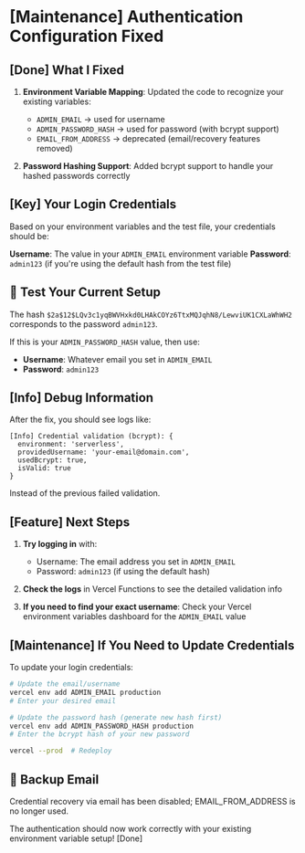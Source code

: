 # [Maintenance] Authentication Configuration Fixed

## [Done] What I Fixed

1. **Environment Variable Mapping**: Updated the code to recognize your existing variables:
   - `ADMIN_EMAIL` → used for username
   - `ADMIN_PASSWORD_HASH` → used for password (with bcrypt support)
   - `EMAIL_FROM_ADDRESS` → deprecated (email/recovery features removed)

2. **Password Hashing Support**: Added bcrypt support to handle your hashed passwords correctly

## [Key] Your Login Credentials

Based on your environment variables and the test file, your credentials should be:

**Username**: The value in your `ADMIN_EMAIL` environment variable
**Password**: `admin123` (if you're using the default hash from the test file)

## 🧪 Test Your Current Setup

The hash `$2a$12$LQv3c1yqBWVHxkd0LHAkCOYz6TtxMQJqhN8/LewviUK1CXLaWhWH2` corresponds to the password `admin123`.

If this is your `ADMIN_PASSWORD_HASH` value, then use:
- **Username**: Whatever email you set in `ADMIN_EMAIL`
- **Password**: `admin123`

## [Info] Debug Information

After the fix, you should see logs like:
```
[Info] Credential validation (bcrypt): {
  environment: 'serverless',
  providedUsername: 'your-email@domain.com',
  usedBcrypt: true,
  isValid: true
}
```

Instead of the previous failed validation.

## [Feature] Next Steps

1. **Try logging in** with:
   - Username: The email address you set in `ADMIN_EMAIL`
   - Password: `admin123` (if using the default hash)

2. **Check the logs** in Vercel Functions to see the detailed validation info

3. **If you need to find your exact username**: Check your Vercel environment variables dashboard for the `ADMIN_EMAIL` value

## [Maintenance] If You Need to Update Credentials

To update your login credentials:

```bash
# Update the email/username
vercel env add ADMIN_EMAIL production
# Enter your desired email

# Update the password hash (generate new hash first)
vercel env add ADMIN_PASSWORD_HASH production
# Enter the bcrypt hash of your new password

vercel --prod  # Redeploy
```

## 📧 Backup Email

Credential recovery via email has been disabled; EMAIL_FROM_ADDRESS is no longer used.

The authentication should now work correctly with your existing environment variable setup! [Done]